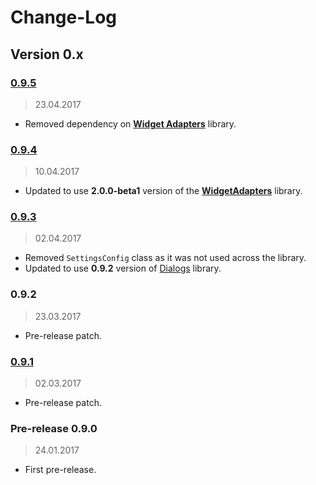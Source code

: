 Change-Log
===============

## Version 0.x ##

### [0.9.5](https://github.com/universum-studios/android_settings/releases/tag/0.9.5) ###
> 23.04.2017

- Removed dependency on **[Widget Adapters](https://github.com/universum-studios/android_widget_adapters)**
  library.

### [0.9.4](https://github.com/universum-studios/android_settings/releases/tag/0.9.4) ###
> 10.04.2017

- Updated to use **2.0.0-beta1** version of the **[WidgetAdapters](https://github.com/universum-studios/android_widget_adapters/releases)** library.

### [0.9.3](https://github.com/universum-studios/android_settings/releases/tag/0.9.3) ###
> 02.04.2017

- Removed `SettingsConfig` class as it was not used across the library.
- Updated to use **0.9.2** version of [Dialogs](https://github.com/universum-studios/android_dialogs/releases)
  library.

### 0.9.2 ###
> 23.03.2017

- Pre-release patch.

### [0.9.1](https://github.com/universum-studios/android_settings/releases/tag/0.9.1) ###
> 02.03.2017

- Pre-release patch.

### Pre-release 0.9.0 ###
> 24.01.2017

- First pre-release.